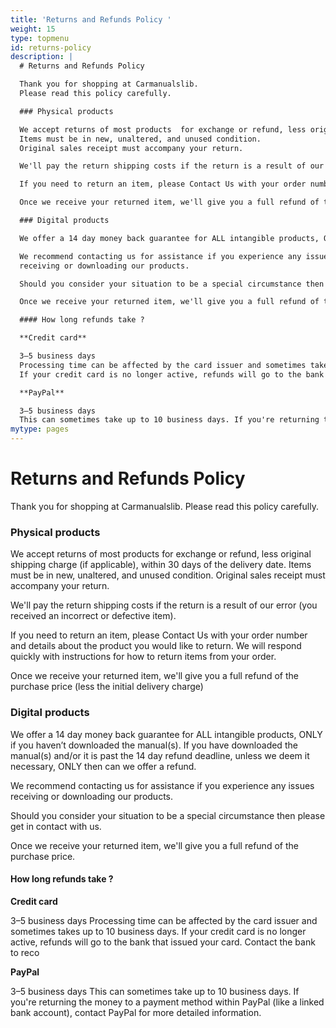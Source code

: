 ```yaml
---
title: 'Returns and Refunds Policy '
weight: 15
type: topmenu
id: returns-policy
description: |
  # Returns and Refunds Policy  

  Thank you for shopping at Carmanualslib.
  Please read this policy carefully. 

  ### Physical products

  We accept returns of most products  for exchange or refund, less original shipping charge (if applicable), within 30 days of the delivery date. 
  Items must be in new, unaltered, and unused condition.
  Original sales receipt must accompany your return.

  We'll pay the return shipping costs if the return is a result of our error (you received an incorrect or defective item).

  If you need to return an item, please Contact Us with your order number and details about the product you would like to return. We will respond quickly with instructions for how to return items from your order.

  Once we receive your returned item, we'll give you a full refund of the purchase price (less the initial delivery charge)

  ### Digital products  

  We offer a 14 day money back guarantee for ALL intangible products, ONLY if you haven’t downloaded the manual(s). If you have downloaded the manual(s) and/or it is past the 14 day refund deadline, unless we deem it necessary, ONLY then can we offer a refund.

  We recommend contacting us for assistance if you experience any issues
  receiving or downloading our products.

  Should you consider your situation to be a special circumstance then please get in contact with us.

  Once we receive your returned item, we'll give you a full refund of the purchase price.

  #### How long refunds take ?

  **Credit card**

  3–5 business days 
  Processing time can be affected by the card issuer and sometimes takes up to 10 business days.
  If your credit card is no longer active, refunds will go to the bank that issued your card. Contact the bank to reco

  **PayPal**

  3–5 business days
  This can sometimes take up to 10 business days. If you're returning the money to a payment method within PayPal (like a linked bank account), contact PayPal for more detailed information.
mytype: pages
---
```


# Returns and Refunds Policy  

Thank you for shopping at Carmanualslib.
Please read this policy carefully. 

### Physical products

We accept returns of most products  for exchange or refund, less original shipping charge (if applicable), within 30 days of the delivery date. 
Items must be in new, unaltered, and unused condition.
Original sales receipt must accompany your return.

We'll pay the return shipping costs if the return is a result of our error (you received an incorrect or defective item).

If you need to return an item, please Contact Us with your order number and details about the product you would like to return. We will respond quickly with instructions for how to return items from your order.

Once we receive your returned item, we'll give you a full refund of the purchase price (less the initial delivery charge)

### Digital products  

We offer a 14 day money back guarantee for ALL intangible products, ONLY if you haven’t downloaded the manual(s). If you have downloaded the manual(s) and/or it is past the 14 day refund deadline, unless we deem it necessary, ONLY then can we offer a refund.

We recommend contacting us for assistance if you experience any issues
receiving or downloading our products.

Should you consider your situation to be a special circumstance then please get in contact with us.

Once we receive your returned item, we'll give you a full refund of the purchase price.

#### How long refunds take ?

**Credit card**

3–5 business days 
Processing time can be affected by the card issuer and sometimes takes up to 10 business days.
If your credit card is no longer active, refunds will go to the bank that issued your card. Contact the bank to reco

**PayPal**

3–5 business days
This can sometimes take up to 10 business days. If you're returning the money to a payment method within PayPal (like a linked bank account), contact PayPal for more detailed information.
